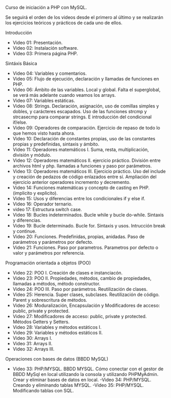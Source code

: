 Curso de iniciación a PHP con MySQL.

Se seguirá el orden de los videos desde el primero al último y se realizarán los ejercicios teóricos y prácticos de cada uno de ellos.

Introducción

- Video 01: Presentación.
- Video 02: Instalación software.
- Video 03: Primera página PHP.

Sintáxis Básica

- Video 04: Variables y comentarios.
- Video 05: Flujo de ejecución, declaración y llamadas de funciones en PHP.
- Video 06: Ámbito de las variables. Local y global. Falta el superglobal, se verá más adelante cuando veamos los arrays.
- Video 07: Variables estáticas.
- Video 08: Strings. Declaración, asignación, uso de comillas simples y dobles, y carácteres escapados. 
            Uso de las funciones strcmp y strcasecmp para comparar strings. E introducción del condicional if/else.
- Video 09: Operadores de comparación. Ejercicio de repaso de todo lo que hemos visto hasta ahora.
- Video 10: Declaración de constantes propias, uso de las constantes propias y predefinidas, sintaxis y ámbito.
- Video 11: Operadores matemáticos I. Suma, resta, multiplicación, división y módulo.
- Video 12: Operadores matemáticos II. ejercicio práctico. División entre archivos html y php. llamadas a funciones 
            y paso por parámetros.
- Video 13: Operadores matemáticos III. Ejercicio práctico. Uso del include y creación de pedazos de código enlazados entre sí.
            Ampliación del ejercicio anterior operadores incremento y decremento.
- Video 14: Funciones matemáticas y concepto de casting en PHP. (implicito y explicito).
- Video 15: Usos y diferencias entre los condicionales if y else if.
- Video 16: Operador ternario.
- video 17: Estructura switch case.
- Video 18: Bucles indeterminados. Bucle while y bucle do-while. Sintaxis y diferencias.
- Video 19: Bucle determinado. Bucle for. Sintaxis y usos. Intrucción break y continue.
- Video 20: Funciones. Predefinidas, propias, anidadas. Paso de parámetros y parámetros por defecto.
- Video 21: Funciones. Paso por parametros. Parametros por defecto o valor y parámetros por referencia.

Programación orientada a objetos (POO)

- Video 22: POO I. Creación de clases e instanciacón.
- Video 23: POO II. Propiedades, métodos, cambio de propiedades, llamadas a métodos, método constructor.
- Video 24: POO III. Paso por parámetros. Reutilización de clases.
- Video 25: Herencia. Super clases, subclases. Reutilización de código. Parent y sobrescritura de métodos.
- Video 26: Moduralización, Encapsulación y Modificadores de acceso: public, private y protected.
- Video 27: Modificadores de acceso: public, private y protected. Métodos Getters y Setters.
- Video 28: Variables y métodos estáticos I.
- Video 29: Variables y métodos estáticos II.
- Video 30: Arrays I.
- Video 31: Arrays II.
- Video 32: Arrays III.

Operaciones con bases de datos (BBDD MySQL)

- Video 33: PHP/MYSQL. BBDD MYSQL. Cómo conectar con el gestor de BBDD MySql en local utilizando la consola y utilizando PHPMyAdmin. Crear y eliminar bases de datos en local.
-Video 34: PHP/MYSQL. Creando y eliminando tablas MYSQL.
-Video 35: PHP/MYSQL. Modificando tablas con SQL.